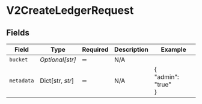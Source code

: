 # V2CreateLedgerRequest


## Fields

| Field               | Type                | Required            | Description         | Example             |
| ------------------- | ------------------- | ------------------- | ------------------- | ------------------- |
| `bucket`            | *Optional[str]*     | :heavy_minus_sign:  | N/A                 |                     |
| `metadata`          | Dict[str, *str*]    | :heavy_minus_sign:  | N/A                 | {<br/>"admin": "true"<br/>} |
